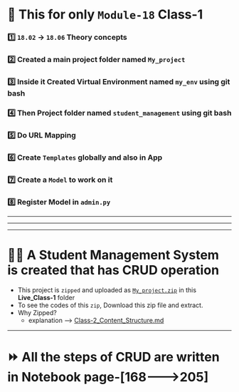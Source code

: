 # 📌 This for only `Module-18` Class-1

### 1️⃣ `18.02` → `18.06` Theory concepts

### 2️⃣ Created a **main project** folder named `My_project`

### 3️⃣ Inside it Created **Virtual Environment** named `my_env` using git bash

### 4️⃣ Then **Project** folder named `student_management` using git bash

### 5️⃣ Do URL Mapping

### 6️⃣ Create `Templates` globally and also in App

### 7️⃣ Create a `Model` to work on it

### 8️⃣ Register Model in `admin.py`

-----------------------------------------
-----------------------------------------
-----------------------------------------


# 🧑‍🎓 A Student Management System is created that has CRUD operation
- This project is `zipped` and uploaded as [`My_project.zip`](https://github.com/nabil0203/Django_Web/blob/main/Module-18/Live_Class-1/My_project.zip) in this **Live_Class-1** folder
- To see the codes of this `zip`, Download this zip file and extract.
- Why Zipped?
    - explanation --> [Class-2_Content_Structure.md](https://github.com/nabil0203/Django_Web/blob/main/Module-18/Live_Class-2/18.01_Class-2_Content_Structure.md)

--------------------------

# ⏩ All the steps of CRUD are written in Notebook page-[168--->205]

